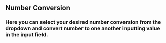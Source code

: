 ## Number Conversion
### Here you can select your desired number conversion from the dropdown and convert number to one another inputting value in the input field.
